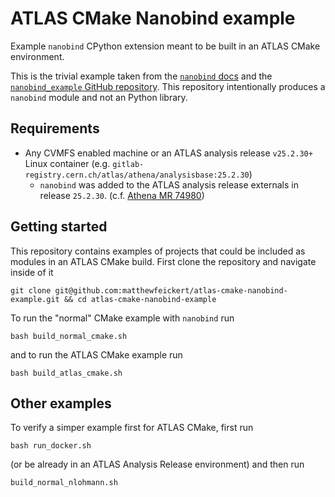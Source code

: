 # ATLAS CMake Nanobind example

Example `nanobind` CPython extension meant to be built in an ATLAS CMake environment.

This is the trivial example taken from the [`nanobind` docs](https://nanobind.readthedocs.io/en/latest/basics.html) and the [`nanobind_example` GitHub repository](https://github.com/wjakob/nanobind_example).
This repository intentionally produces a `nanobind` module and not an Python library.

## Requirements

* Any CVMFS enabled machine or an ATLAS analysis release `v25.2.30+` Linux container (e.g. `gitlab-registry.cern.ch/atlas/athena/analysisbase:25.2.30`)
   - `nanobind` was added to the ATLAS analysis release externals in release `25.2.30`. (c.f. [Athena MR 74980](https://gitlab.cern.ch/atlas/athena/-/merge_requests/74980))

## Getting started

This repository contains examples of projects that could be included as modules in an ATLAS CMake build.
First clone the repository and navigate inside of it

```
git clone git@github.com:matthewfeickert/atlas-cmake-nanobind-example.git && cd atlas-cmake-nanobind-example
```

To run the "normal" CMake example with `nanobind` run

```
bash build_normal_cmake.sh
```

and to run the ATLAS CMake example run

```
bash build_atlas_cmake.sh
```

## Other examples

To verify a simper example first for ATLAS CMake, first run

```
bash run_docker.sh
```

(or be already in an ATLAS Analysis Release environment) and then run

```
build_normal_nlohmann.sh
```
